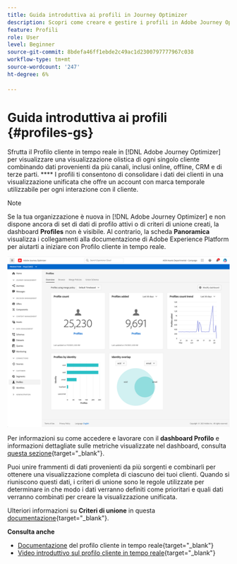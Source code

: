```yaml
---
title: Guida introduttiva ai profili in Journey Optimizer
description: Scopri come creare e gestire i profili in Adobe Journey Optimizer
feature: Profili
role: User
level: Beginner
source-git-commit: 8bdefa46ff1ebde2c49ac1d2300797777967c038
workflow-type: tm+mt
source-wordcount: '247'
ht-degree: 6%

---
```


# Guida introduttiva ai profili {#profiles-gs}

Sfrutta il Profilo cliente in tempo reale in [!DNL Adobe Journey Optimizer] per visualizzare una visualizzazione olistica di ogni singolo cliente combinando dati provenienti da più canali, inclusi online, offline, CRM e di terze parti. **** I profili ti consentono di consolidare i dati dei clienti in una visualizzazione unificata che offre un account con marca temporale utilizzabile per ogni interazione con il cliente.

>[!NOTE]
>
>Se la tua organizzazione è nuova in [!DNL Adobe Journey Optimizer] e non dispone ancora di set di dati di profilo attivi o di criteri di unione creati, la dashboard **Profiles** non è visibile. Al contrario, la scheda **Panoramica** visualizza i collegamenti alla documentazione di Adobe Experience Platform per aiutarti a iniziare con Profilo cliente in tempo reale.

![](assets/profiles-home.png)

Per informazioni su come accedere e lavorare con il **dashboard Profilo** e informazioni dettagliate sulle metriche visualizzate nel dashboard, consulta [questa sezione](https://experienceleague.adobe.com/docs/experience-platform/profile/ui/user-guide.html?lang=it){target=&quot;_blank&quot;}.

Puoi unire frammenti di dati provenienti da più sorgenti e combinarli per ottenere una visualizzazione completa di ciascuno dei tuoi clienti. Quando si riuniscono questi dati, i criteri di unione sono le regole utilizzate per determinare in che modo i dati verranno definiti come prioritari e quali dati verranno combinati per creare la visualizzazione unificata.

Ulteriori informazioni su **Criteri di unione** in questa [documentazione](https://experienceleague.adobe.com/docs/experience-platform/profile/merge-policies/ui-guide.html){target=&quot;_blank&quot;}.

**Consulta anche**

* [Documentazione](https://experienceleague.adobe.com/docs/experience-platform/query/home.html?lang=it) del profilo cliente in tempo reale{target=&quot;_blank&quot;}
* [Video introduttivo sul profilo cliente in tempo reale](https://experienceleague.adobe.com/docs/experience-platform/profile/home.html){target=&quot;_blank&quot;}
